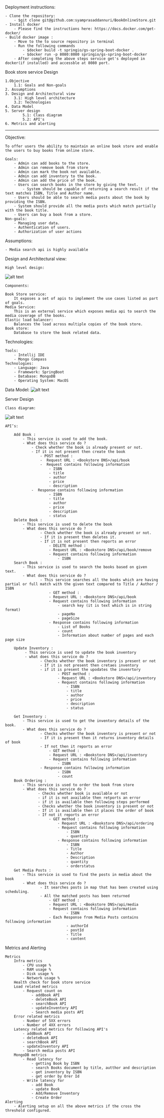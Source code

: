 Deployment instructions:
    
    - Clone the repository:
        - $git clone git@github.com:syamprasaddannuri/BookOnlineStore.git
    - Install docker
        - Please find the instructions here: https://docs.docker.com/get-docker/
    - Build docker image :
        - Move to the to source repository in terminal
        - Run the following commands
            - $docker build -t springio/gs-spring-boot-docker .
            - $docker run -p 8080:8080 springio/gs-spring-boot-docker
        - After completing the above steps service get's deployed in docker(if installed) and accessble at 8080 port.
        
Book store service Design
   
    1.Objective
        1.1: Goals and Non-goals
    2. Assumptions
    3. Design and Architectural view
        3.1: High level architecture
        3.2: Technologies
    4. Data Model
    5. Server design
            5.1: Class diagram
            5.2: API's
    6. Metrics and alerting
---------------------------------------------------------------------------------------------------------------------------
Objective:
    
    To offer users the ability to maintain an online book store and enable the users to buy books from online store.
        
    Goals: 
        - Admin can add books to the store.
        - Admin can remove book from store
        - Admin can mark the book not available.
        - Admin can add inventory to the book.
        - Admin can add the price of the book.
        - Users can search books in the store by giving the text.
            - System should be capable of returning a search result if the text matches ISBN, Title and Author name.
        - Users should be able to search media posts about the book by providing the ISBN.
        - System should provide all the media posts which match partially with the book title.
        - Users can buy a book from a store.
    Non-goals:
        - Managing user data.
        - Authentication of users.
        - Authorization of user actions
Assumptions:

    - Media search api is highly available

Design and Architectural view:

    High level design:
   ![alt text](HLD.png)

    Components:
    
    Book Store service:
        It exposes a set of apis to implement the use cases listed as part of goals.
    Media Service:
        This is an external service which exposes media api to search the media coverage of the books.
    Elastic load balancer:
        Balances the load across multiple copies of the book store.
    Book store:
        Database to store the book related data.

Technologies:
    
    Tools:
        - Intellij IDE
        - Mongo Compass
    Technologies:
        - Language: Java
        - Framework: SpringBoot
        - Database: MongoDB
        - Operating System: MacOS
        
Data Model:
 ![alt text](DataModel.png)
    
Server Design

    Class diagram:
   ![alt text](Classdiagram.png)
    
    API’s:
        
        Add Book : 
            - This service is used to add the book.
            - What does this service do ?
                - Check whether the book is already present or not.
                - If it is not present then create the book		       
                    - POST method :			 	
                    -  Request URL : <Bookstore DNS>/api/book				
                    -  Request contains following information					
                        - ISBN					
                        - title				
                        - author
                        - price					
                        - description         
                -  Response contains following information
                        - ISBN					
                        - title				
                        - author
                        - price					
                        - description
                        - status  
        Delete Book : 
            - This service is used to delete the book
            - What does this service do ?
                    - Check whether the book is already present or not.
                    - If it is present then deletes it.
                    - If it is not present then reports an error
                        - DELETE method :
                        - Request URL : <Bookstore DNS>/api/book/remove 
                        - Request contains following information
                            - ISBN
        Search Book :
            - This service is used to search the books based on given text.
            - What does this service do ?
                    - This service searches all the books which are having partial or full match with the given text compared to Title / Author / ISBN
                        - GET method : 
                        - Request URL : <Bookstore DNS>/api/book
                        - Request contains following information 
                            - search key (it is text which is in string format)
                            - pageNo
                            - pageSize
                        - Response contains following information
                            - List of Books
                            - count
                            - Information about number of pages and each page size
        
        Update Inventory : 
             - This service is used to update the book inventory
             - what does this service do ?
                    - Checks whether the book inventory is present or not
                    - If it is not present then cretaes inventory
                    - if it is present the upodates the invenrtory
                            - POST method :
                            - Request URL : <Bookstore DNS>/api/inventory
                            - Request contains following information
                                - ISBN					
                                - title				
                                - author
                                - price					
                                - description
                                - status  
        
        Get Inventory :
            - This service is used to get the inventory details of the book.
            - What does this service do ?
                    - Checks whether the book inventory is present or not
                    - If it is present then it returns inventory details of book 
                    - If not then it reports an error 
                        - GET method :
                        - Request URL : <Bookstore DNS>/api/inventory
                        - Request contains following information
                            - ISBN
                    - Response contains following information
                            - ISBN 
                            - count
        Book Ordering :
            - This service is used to order the book from store
            - What does this service do ?
                   - Checks whether book is available or not
                   - if it is not available then retports an error
                   - if it is available then following steps performed
                   - Checks whether the book inventory is present or not
                   - If it is available then it places the order of book
                   - If not it reports an error 
                        - GET method :
                            - Request URL : <Bookstore DNS>/api/ordering
                            - Request contains following information
                                - ISBN
                                - quantity
                            - Response contains following information
                                - ISBN 
                                - Title
                                - Author
                                - Description
                                - quantity
                                - orderstatus
        Get Media Posts :
            - This service is used to find the posts in media about the book
            - What does this service do ?
                    - It searches posts in map that has been created using scheduling.
                    - All the matched posts has been returned
                        - GET method :
                        - Request URL : <Bookstore DNS>/api/media
                        - Request contains following information
                                - ISBN
                        - Each Response from Media Posts contains following information
                                - authorId
                                - postId
                                - Title
                                - content
Metrics and Alerting
   
    Metrics
        Infra metrics
            - CPU usage %
            - RAM usage %
            - Disk usage %
            - Network usage %
        Health check for book store service
        Load related metrics
            - Request count on
                - addBook API
                - deleteBook API
                - searchBook API
                - updateInventory API
                - Search media posts API
        Error related metrics
            - Number of 5XX errors
            - Number of 4XX errors
        Latency related metrics for following API's
            - addBook API
            - deleteBook API
            - searchBook API
            - updateInventory API
            - Search media posts API
        MongoDB metrics
            - Read latency for
                - getting Book by ISBN
                - search Books document by title, autthor and description
                - get inventory by ISBN
                - get order by Orer Id
            - Write latency for
                - add Book
                - update Book
                - Add/Remove Inventory
                - Create Order
    Alerting
        - Alerting setup on all the above metrics if the cross the threshold configured.
     
                
    
    
                    
    
    
                                   
    
            
